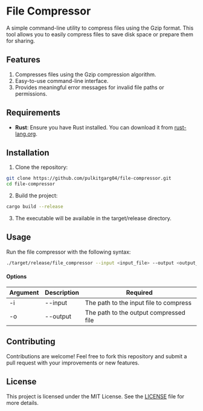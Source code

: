 # File Compressor

A simple command-line utility to compress files using the Gzip format. This tool allows you to easily compress files to save disk space or prepare them for sharing.

## Features
1. Compresses files using the Gzip compression algorithm.
2. Easy-to-use command-line interface.
3. Provides meaningful error messages for invalid file paths or permissions.

## Requirements
- **Rust**: Ensure you have Rust installed. You can download it from [rust-lang.org](https://www.rust-lang.org/tools/install).

## Installation
1. Clone the repository:
```bash
git clone https://github.com/pulkitgarg04/file-compressor.git
cd file-compressor
```

2. Build the project:
```bash
cargo build --release
```

3. The executable will be available in the target/release directory.

## Usage
Run the file compressor with the following syntax:
```bash
./target/release/file_compressor --input <input_file> --output <output_file>
```

#### Options
|Argument|Description|Required|
|--------|-----------|--------|
|-i|--input|The path to the input file to compress|Yes|
|-o|--output|The path to the output compressed file|Yes|

## Contributing
Contributions are welcome! Feel free to fork this repository and submit a pull request with your improvements or new features.

## License
This project is licensed under the MIT License. See the [LICENSE](LICENSE) file for more details.